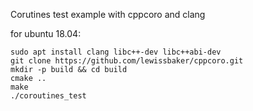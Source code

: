 Corutines test example with cppcoro and clang 

for ubuntu 18.04:
```
sudo apt install clang libc++-dev libc++abi-dev
git clone https://github.com/lewissbaker/cppcoro.git
mkdir -p build && cd build
cmake ..
make
./coroutines_test
```
